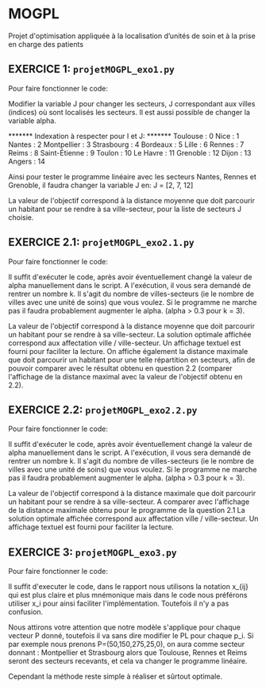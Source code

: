 # MOGPL
Projet d'optimisation appliquée à la localisation d’unités de soin et à la prise en charge des patients


## EXERCICE 1: `projetMOGPL_exo1.py`

Pour faire fonctionner le code:

Modifier la variable J pour changer les secteurs, J correspondant aux villes
(indices) où sont localisés les secteurs. Il est aussi possible de changer la 
variable alpha.

*******      Indexation à respecter pour I et J:     *******
Toulouse      : 0
Nice          : 1
Nantes        : 2
Montpellier   : 3
Strasbourg    : 4
Bordeaux      : 5
Lille         : 6
Rennes        : 7
Reims         : 8
Saint-Étienne : 9
Toulon        : 10
Le Havre      : 11
Grenoble      : 12
Dijon         : 13
Angers        : 14

Ainsi pour tester le programme linéaire avec les secteurs Nantes, Rennes et 
Grenoble, il faudra changer la variable J en:
J = [2, 7, 12]

La valeur de l'objectif correspond à la distance moyenne que doit parcourir un 
habitant pour se rendre à sa ville-secteur, pour la liste de secteurs J choisie.

## EXERCICE 2.1: `projetMOGPL_exo2.1.py`

Pour faire fonctionner le code:

Il suffit d'exécuter le code, après avoir éventuellement changé la valeur de 
alpha manuellement dans le script.
A l'exécution, il vous sera demandé de rentrer un nombre k. Il s'agit du nombre
de villes-secteurs (ie le nombre de villes avec une unité de soins) que vous 
voulez. Si le programme ne marche pas il faudra probablement augmenter le alpha.
(alpha > 0.3 pour k = 3).

La valeur de l'objectif correspond à la distance moyenne que doit parcourir un 
habitant pour se rendre à sa ville-secteur. La solution optimale affichée 
correspond aux affectation ville / ville-secteur. Un affichage textuel est 
fourni pour faciliter la lecture.
On affiche également la distance maximale que doit parcourir un habitant pour une
telle répartition en secteurs, afin de pouvoir comparer avec le résultat obtenu
en question 2.2 (comparer l'affichage de la distance maximal avec la valeur de
l'objectif obtenu en 2.2).


## EXERCICE 2.2: `projetMOGPL_exo2.2.py`

Pour faire fonctionner le code:

Il suffit d'exécuter le code, après avoir éventuellement changé la valeur de 
alpha manuellement dans le script.
A l'exécution, il vous sera demandé de rentrer un nombre k. Il s'agit du nombre
de villes-secteurs (ie le nombre de villes avec une unité de soins) que vous 
voulez. Si le programme ne marche pas il faudra probablement augmenter le alpha.
(alpha > 0.3 pour k = 3).

La valeur de l'objectif correspond à la distance maximale que doit parcourir un 
habitant pour se rendre à sa ville-secteur. A comparer avec l'affichage de la 
distance maximale obtenu pour le programme de la question 2.1
La solution optimale affichée correspond aux affectation ville / ville-secteur. Un affichage textuel est 
fourni pour faciliter la lecture.

## EXERCICE 3: `projetMOGPL_exo3.py`

Pour faire fonctionner le code:

Il suffit d'executer le code, dans le rapport nous utilisons la notation x_{ij} qui est plus claire et plus mnémonique
mais dans le code nous préférons utiliser x_i pour ainsi faciliter l'implémentation. Toutefois il n'y a pas confusion.

Nous attirons votre attention que notre modèle s'applique pour chaque vecteur P donné, toutefois il va sans dire modifier
le PL pour chaque p_i.
Si par exemple nous prenons P=(50,150,275,25,0), on aura comme secteur donnant : Montpellier et Strasbourg
alors que Toulouse, Rennes et Reims seront des secteurs recevants, et cela va changer le programme linéaire.

Cependant la méthode reste simple à réaliser et sûrtout optimale.
